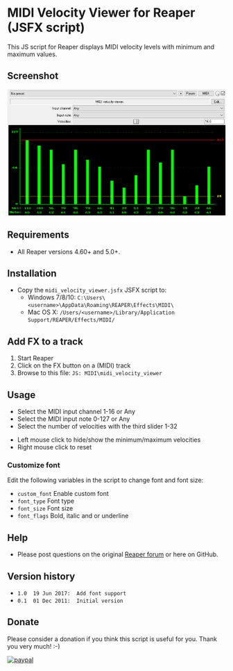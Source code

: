 # MIDI Velocity Viewer for Reaper (JSFX script)

This JS script for Reaper displays MIDI velocity levels with minimum and maximum values.

## Screenshot
![Screenshot](https://raw.githubusercontent.com/Erriez/erriez-reaper-jsfx/master/screenshots/midi_velocity_viewer_01.png)

## Requirements
- All Reaper versions 4.60+ and 5.0+.

## Installation
- Copy the ```midi_velocity_viewer.jsfx``` JSFX script to: 
  * Windows 7/8/10: ```C:\Users\<username>\AppData\Roaming\REAPER\Effects\MIDI\```
  * Mac OS X: ```/Users/<username>/Library/Application Support/REAPER/Effects/MIDI/```

## Add FX to a track
1. Start Reaper
2. Click on the FX button on a (MIDI) track
3. Browse to this file: ```JS: MIDI\midi_velocity_viewer```

## Usage
* Select the MIDI input channel 1-16 or Any
* Select the MIDI input note 0-127 or Any
* Select the number of velocities with the third slider 1-32
  
- Left mouse click to hide/show the minimum/maximum velocities
- Right mouse click to reset

### Customize font
Edit the following variables in the script to change font and font size:
* ```custom_font``` Enable custom font 
* ```font_type``` Font type
* ```font_size``` Font size
* ```font_flags``` Bold, italic and or underline

## Help
- Please post questions on the original [Reaper forum](http://forum.cockos.com/showthread.php?t=93421) or here on GitHub.

## Version history
* ```1.0  19 Jun 2017:  Add font support```
* ```0.1  01 Dec 2011:  Initial version```


## Donate
Please consider a donation if you think this script is useful for you. Thank you very much! :-)

[![paypal](https://www.paypalobjects.com/en_US/i/btn/btn_donateCC_LG.gif)](https://www.paypal.com/cgi-bin/webscr?cmd=_s-xclick&hosted_button_id=FUPLMV8JNMJTQ)

